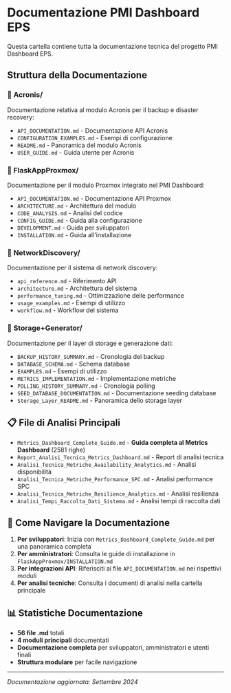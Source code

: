 # Documentazione PMI Dashboard EPS

Questa cartella contiene tutta la documentazione tecnica del progetto PMI Dashboard EPS.

## Struttura della Documentazione

### 📂 **Acronis/**
Documentazione relativa al modulo Acronis per il backup e disaster recovery:
- `API_DOCUMENTATION.md` - Documentazione API Acronis
- `CONFIGURATION_EXAMPLES.md` - Esempi di configurazione
- `README.md` - Panoramica del modulo Acronis
- `USER_GUIDE.md` - Guida utente per Acronis

### 📂 **FlaskAppProxmox/**
Documentazione per il modulo Proxmox integrato nel PMI Dashboard:
- `API_DOCUMENTATION.md` - Documentazione API Proxmox
- `ARCHITECTURE.md` - Architettura del modulo
- `CODE_ANALYSIS.md` - Analisi del codice
- `CONFIG_GUIDE.md` - Guida alla configurazione
- `DEVELOPMENT.md` - Guida per sviluppatori
- `INSTALLATION.md` - Guida all'installazione

### 📂 **NetworkDiscovery/**
Documentazione per il sistema di network discovery:
- `api_reference.md` - Riferimento API
- `architecture.md` - Architettura del sistema
- `performance_tuning.md` - Ottimizzazione delle performance
- `usage_examples.md` - Esempi di utilizzo
- `workflow.md` - Workflow del sistema

### 📂 **Storage+Generator/**
Documentazione per il layer di storage e generazione dati:
- `BACKUP_HISTORY_SUMMARY.md` - Cronologia dei backup
- `DATABASE_SCHEMA.md` - Schema database
- `EXAMPLES.md` - Esempi di utilizzo
- `METRICS_IMPLEMENTATION.md` - Implementazione metriche
- `POLLING_HISTORY_SUMMARY.md` - Cronologia polling
- `SEED_DATABASE_DOCUMENTATION.md` - Documentazione seeding database
- `Storage_Layer_README.md` - Panoramica dello storage layer

## 📋 **File di Analisi Principali**

- `Metrics_Dashboard_Complete_Guide.md` - **Guida completa al Metrics Dashboard** (2581 righe)
- `Report_Analisi_Tecnica_Metrics_Dashboard.md` - Report di analisi tecnica
- `Analisi_Tecnica_Metriche_Availability_Analytics.md` - Analisi disponibilità
- `Analisi_Tecnica_Metriche_Performance_SPC.md` - Analisi performance SPC
- `Analisi_Tecnica_Metriche_Resilience_Analytics.md` - Analisi resilienza
- `Analisi_Tempi_Raccolta_Dati_Sistema.md` - Analisi tempi di raccolta dati

## 🚀 **Come Navigare la Documentazione**

1. **Per sviluppatori**: Inizia con `Metrics_Dashboard_Complete_Guide.md` per una panoramica completa
2. **Per amministratori**: Consulta le guide di installazione in `FlaskAppProxmox/INSTALLATION.md`
3. **Per integrazioni API**: Riferisciti ai file `API_DOCUMENTATION.md` nei rispettivi moduli
4. **Per analisi tecniche**: Consulta i documenti di analisi nella cartella principale

## 📊 **Statistiche Documentazione**

- **56 file .md** totali
- **4 moduli principali** documentati
- **Documentazione completa** per sviluppatori, amministratori e utenti finali
- **Struttura modulare** per facile navigazione

---

*Documentazione aggiornata: Settembre 2024*